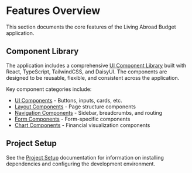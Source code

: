 # Features Overview

This section documents the core features of the Living Abroad Budget application.

## Component Library

The application includes a comprehensive [UI Component Library](./components.md) built with React, TypeScript, TailwindCSS, and DaisyUI. The components are designed to be reusable, flexible, and consistent across the application.

Key component categories include:
- [UI Components](./components/ui.md) - Buttons, inputs, cards, etc.
- [Layout Components](./components/layout.md) - Page structure components
- [Navigation Components](./components/navigation.md) - Sidebar, breadcrumbs, and routing
- [Form Components](./components/form.md) - Form-specific components
- [Chart Components](./components/charts.md) - Financial visualization components

## Project Setup

See the [Project Setup](./setup.md) documentation for information on installing dependencies and configuring the development environment. 